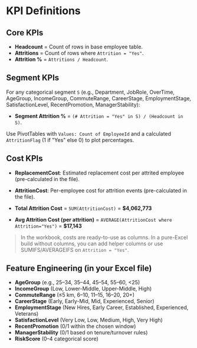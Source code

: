 # KPI Definitions

## Core KPIs
- **Headcount** = Count of rows in base employee table.
- **Attritions** = Count of rows where `Attrition = "Yes"`.
- **Attrition %** = `Attritions / Headcount`.

## Segment KPIs
For any categorical segment `S` (e.g., Department, JobRole, OverTime, AgeGroup, IncomeGroup, CommuteRange, CareerStage, EmploymentStage, SatisfactionLevel, RecentPromotion, ManagerStability):

- **Segment Attrition %** = `(# Attrition = "Yes" in S) / (Headcount in S)`.

Use PivotTables with `Values: Count of EmployeeId` and a calculated `AttritionFlag` (1 if "Yes" else 0) to plot percentages.

## Cost KPIs
- **ReplacementCost**: Estimated replacement cost per attrited employee (pre-calculated in the file).  
- **AttritionCost**: Per-employee cost for attrition events (pre-calculated in the file).

- **Total Attrition Cost** = `SUM(AttritionCost)` = **$4,062,773**  
- **Avg Attrition Cost (per attrition)** = `AVERAGE(AttritionCost where Attrition="Yes")` = **$17,143**

> In the workbook, costs are ready-to-use as columns. In a pure-Excel build without columns, you can add helper columns or use SUMIFS/AVERAGEIFS on `Attrition = "Yes"`.

## Feature Engineering (in your Excel file)
- **AgeGroup** (e.g., 25–34, 35–44, 45–54, 55–60, <25)
- **IncomeGroup** (Low, Lower-Middle, Upper-Middle, High)
- **CommuteRange** (≤5 km, 6–10, 11–15, 16–20, 20+)
- **CareerStage** (Early, Early-Mid, Mid, Experienced, Senior)
- **EmploymentStage** (New Hires, Early Career, Established, Experienced, Veterans)
- **SatisfactionLevel** (Very Low, Low, Medium, High, Very High)
- **RecentPromotion** (0/1 within the chosen window)
- **ManagerStability** (0/1 based on tenure/turnover rules)
- **RiskScore** (0–4 categorical score)